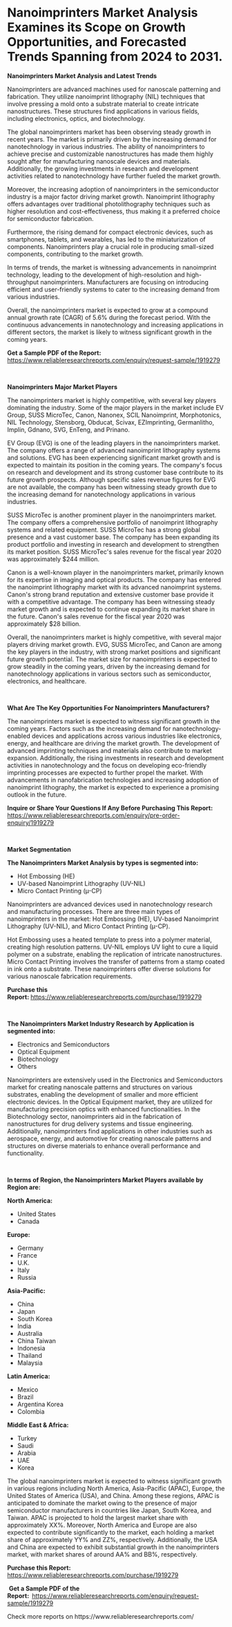 <p><h1>Nanoimprinters Market Analysis Examines its Scope on Growth Opportunities, and Forecasted Trends Spanning from 2024 to 2031.</h1></p><p><strong>Nanoimprinters Market Analysis and Latest Trends</strong></p>
<p><p>Nanoimprinters are advanced machines used for nanoscale patterning and fabrication. They utilize nanoimprint lithography (NIL) techniques that involve pressing a mold onto a substrate material to create intricate nanostructures. These structures find applications in various fields, including electronics, optics, and biotechnology.</p><p>The global nanoimprinters market has been observing steady growth in recent years. The market is primarily driven by the increasing demand for nanotechnology in various industries. The ability of nanoimprinters to achieve precise and customizable nanostructures has made them highly sought after for manufacturing nanoscale devices and materials. Additionally, the growing investments in research and development activities related to nanotechnology have further fueled the market growth.</p><p>Moreover, the increasing adoption of nanoimprinters in the semiconductor industry is a major factor driving market growth. Nanoimprint lithography offers advantages over traditional photolithography techniques such as higher resolution and cost-effectiveness, thus making it a preferred choice for semiconductor fabrication.</p><p>Furthermore, the rising demand for compact electronic devices, such as smartphones, tablets, and wearables, has led to the miniaturization of components. Nanoimprinters play a crucial role in producing small-sized components, contributing to the market growth.</p><p>In terms of trends, the market is witnessing advancements in nanoimprint technology, leading to the development of high-resolution and high-throughput nanoimprinters. Manufacturers are focusing on introducing efficient and user-friendly systems to cater to the increasing demand from various industries.</p><p>Overall, the nanoimprinters market is expected to grow at a compound annual growth rate (CAGR) of 5.6% during the forecast period. With the continuous advancements in nanotechnology and increasing applications in different sectors, the market is likely to witness significant growth in the coming years.</p></p>
<p><strong>Get a Sample PDF of the Report:&nbsp;</strong> <a href="https://www.reliableresearchreports.com/enquiry/request-sample/1919279">https://www.reliableresearchreports.com/enquiry/request-sample/1919279</a></p>
<p>&nbsp;</p>
<p><strong>Nanoimprinters Major Market Players</strong></p>
<p><p>The nanoimprinters market is highly competitive, with several key players dominating the industry. Some of the major players in the market include EV Group, SUSS MicroTec, Canon, Nanonex, SCIL Nanoimprint, Morphotonics, NIL Technology, Stensborg, Obducat, Scivax, EZImprinting, Germanlitho, Implin, Gdnano, SVG, EnTeng, and Prinano.</p><p>EV Group (EVG) is one of the leading players in the nanoimprinters market. The company offers a range of advanced nanoimprint lithography systems and solutions. EVG has been experiencing significant market growth and is expected to maintain its position in the coming years. The company's focus on research and development and its strong customer base contribute to its future growth prospects. Although specific sales revenue figures for EVG are not available, the company has been witnessing steady growth due to the increasing demand for nanotechnology applications in various industries.</p><p>SUSS MicroTec is another prominent player in the nanoimprinters market. The company offers a comprehensive portfolio of nanoimprint lithography systems and related equipment. SUSS MicroTec has a strong global presence and a vast customer base. The company has been expanding its product portfolio and investing in research and development to strengthen its market position. SUSS MicroTec's sales revenue for the fiscal year 2020 was approximately $244 million.</p><p>Canon is a well-known player in the nanoimprinters market, primarily known for its expertise in imaging and optical products. The company has entered the nanoimprint lithography market with its advanced nanoimprint systems. Canon's strong brand reputation and extensive customer base provide it with a competitive advantage. The company has been witnessing steady market growth and is expected to continue expanding its market share in the future. Canon's sales revenue for the fiscal year 2020 was approximately $28 billion.</p><p>Overall, the nanoimprinters market is highly competitive, with several major players driving market growth. EVG, SUSS MicroTec, and Canon are among the key players in the industry, with strong market positions and significant future growth potential. The market size for nanoimprinters is expected to grow steadily in the coming years, driven by the increasing demand for nanotechnology applications in various sectors such as semiconductor, electronics, and healthcare.</p></p>
<p>&nbsp;</p>
<p><strong>What Are The Key Opportunities For Nanoimprinters Manufacturers?</strong></p>
<p><p>The nanoimprinters market is expected to witness significant growth in the coming years. Factors such as the increasing demand for nanotechnology-enabled devices and applications across various industries like electronics, energy, and healthcare are driving the market growth. The development of advanced imprinting techniques and materials also contribute to market expansion. Additionally, the rising investments in research and development activities in nanotechnology and the focus on developing eco-friendly imprinting processes are expected to further propel the market. With advancements in nanofabrication technologies and increasing adoption of nanoimprint lithography, the market is expected to experience a promising outlook in the future.</p></p>
<p><strong>Inquire or Share Your Questions If Any Before Purchasing This Report:</strong> <a href="https://www.reliableresearchreports.com/enquiry/pre-order-enquiry/1919279">https://www.reliableresearchreports.com/enquiry/pre-order-enquiry/1919279</a></p>
<p>&nbsp;</p>
<p><strong>Market Segmentation</strong></p>
<p><strong>The Nanoimprinters Market Analysis by types is segmented into:</strong></p>
<p><ul><li>Hot Embossing (HE)</li><li>UV-based Nanoimprint Lithography (UV-NIL)</li><li>Micro Contact Printing (µ-CP)</li></ul></p>
<p><p>Nanoimprinters are advanced devices used in nanotechnology research and manufacturing processes. There are three main types of nanoimprinters in the market: Hot Embossing (HE), UV-based Nanoimprint Lithography (UV-NIL), and Micro Contact Printing (µ-CP). </p><p>Hot Embossing uses a heated template to press into a polymer material, creating high resolution patterns. UV-NIL employs UV light to cure a liquid polymer on a substrate, enabling the replication of intricate nanostructures. Micro Contact Printing involves the transfer of patterns from a stamp coated in ink onto a substrate. These nanoimprinters offer diverse solutions for various nanoscale fabrication requirements.</p></p>
<p><strong>Purchase this Report:&nbsp;</strong><a href="https://www.reliableresearchreports.com/purchase/1919279">https://www.reliableresearchreports.com/purchase/1919279</a></p>
<p>&nbsp;</p>
<p><strong>The Nanoimprinters Market Industry Research by Application is segmented into:</strong></p>
<p><ul><li>Electronics and Semiconductors</li><li>Optical Equipment</li><li>Biotechnology</li><li>Others</li></ul></p>
<p><p>Nanoimprinters are extensively used in the Electronics and Semiconductors market for creating nanoscale patterns and structures on various substrates, enabling the development of smaller and more efficient electronic devices. In the Optical Equipment market, they are utilized for manufacturing precision optics with enhanced functionalities. In the Biotechnology sector, nanoimprinters aid in the fabrication of nanostructures for drug delivery systems and tissue engineering. Additionally, nanoimprinters find applications in other industries such as aerospace, energy, and automotive for creating nanoscale patterns and structures on diverse materials to enhance overall performance and functionality.</p></p>
<p>&nbsp;</p>
<p><strong>In terms of Region, the Nanoimprinters Market Players available by Region are:</strong></p>
<p>
    <p> <strong> North America: </strong>
        <ul>
            <li>United States</li>
            <li>Canada</li>
        </ul>
        </p> 
    <p> <strong> Europe: </strong>
        <ul>
            <li>Germany</li>
            <li>France</li>
            <li>U.K.</li>
            <li>Italy</li>
            <li>Russia</li>
        </ul>
        </p> 
    <p> <strong> Asia-Pacific: </strong>
        <ul>
            <li>China</li>
            <li>Japan</li>
            <li>South Korea</li>
            <li>India</li>
            <li>Australia</li>
            <li>China Taiwan</li>
            <li>Indonesia</li>
            <li>Thailand</li>
            <li>Malaysia</li>
        </ul>
        </p> 
    <p> <strong> Latin America: </strong>
        <ul>
            <li>Mexico</li>
            <li>Brazil</li>
            <li>Argentina Korea</li>
            <li>Colombia</li>
        </ul>
        </p> 
    <p> <strong> Middle East & Africa: </strong>
        <ul>
            <li>Turkey</li>
            <li>Saudi</li>
            <li>Arabia</li>
            <li>UAE</li>
            <li>Korea</li>
        </ul>
    </p>
    </p>
<p><p>The global nanoimprinters market is expected to witness significant growth in various regions including North America, Asia-Pacific (APAC), Europe, the United States of America (USA), and China. Among these regions, APAC is anticipated to dominate the market owing to the presence of major semiconductor manufacturers in countries like Japan, South Korea, and Taiwan. APAC is projected to hold the largest market share with approximately XX%. Moreover, North America and Europe are also expected to contribute significantly to the market, each holding a market share of approximately YY% and ZZ%, respectively. Additionally, the USA and China are expected to exhibit substantial growth in the nanoimprinters market, with market shares of around AA% and BB%, respectively.</p></p>
<p><strong>Purchase this Report: </strong><a href="https://www.reliableresearchreports.com/purchase/1919279">https://www.reliableresearchreports.com/purchase/1919279</a></p>
<p>&nbsp;<strong>Get a Sample PDF of the Report:&nbsp;&nbsp;</strong><a href="https://www.reliableresearchreports.com/enquiry/request-sample/1919279">https://www.reliableresearchreports.com/enquiry/request-sample/1919279</a></p>
<p><strong></strong></p>
<p>Check more reports on https://www.reliableresearchreports.com/</p>
